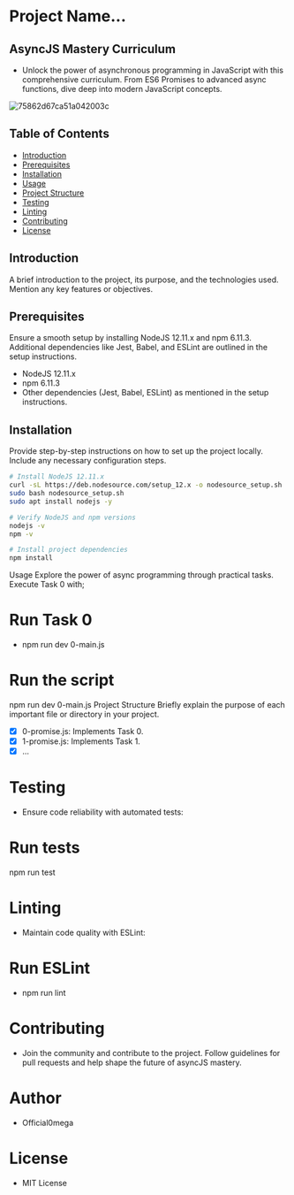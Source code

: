 # Project Name...

## AsyncJS Mastery Curriculum
* Unlock the power of asynchronous programming in JavaScript with this comprehensive curriculum. From ES6 Promises to advanced async functions, dive deep into modern JavaScript concepts.

![75862d67ca51a042003c](https://github.com/Official0mega/alx-backend-javascript/assets/122806822/aa0cd9d7-77c2-40fe-bf14-b66d3020c91d)


## Table of Contents

- [Introduction](#introduction)
- [Prerequisites](#prerequisites)
- [Installation](#installation)
- [Usage](#usage)
- [Project Structure](#project-structure)
- [Testing](#testing)
- [Linting](#linting)
- [Contributing](#contributing)
- [License](#license)

## Introduction

A brief introduction to the project, its purpose, and the technologies used. Mention any key features or objectives.

## Prerequisites

Ensure a smooth setup by installing NodeJS 12.11.x and npm 6.11.3. Additional dependencies like Jest, Babel, and ESLint are outlined in the setup instructions.

- NodeJS 12.11.x
- npm 6.11.3
- Other dependencies (Jest, Babel, ESLint) as mentioned in the setup instructions.

## Installation

Provide step-by-step instructions on how to set up the project locally. Include any necessary configuration steps.

```bash
# Install NodeJS 12.11.x
curl -sL https://deb.nodesource.com/setup_12.x -o nodesource_setup.sh
sudo bash nodesource_setup.sh
sudo apt install nodejs -y

# Verify NodeJS and npm versions
nodejs -v
npm -v

# Install project dependencies
npm install
```

Usage
Explore the power of async programming through practical tasks. Execute Task 0 with;

# Run Task 0
* npm run dev 0-main.js


# Run the script
npm run dev 0-main.js
Project Structure
Briefly explain the purpose of each important file or directory in your project.

- [x] 0-promise.js: Implements Task 0.
- [x] 1-promise.js: Implements Task 1.
- [x] ...
# Testing
* Ensure code reliability with automated tests:

# Run tests
npm run test

# Linting
* Maintain code quality with ESLint:


# Run ESLint
* npm run lint

# Contributing
* Join the community and contribute to the project. Follow guidelines for pull requests and help shape the future of asyncJS mastery.

# Author
* Official0mega

# License
* MIT License

